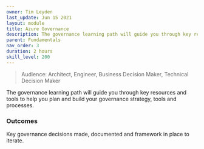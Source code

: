 ```yaml
---
owner: Tim Leyden
last_update: Jun 15 2021
layout: module
title: Azure Governance
description: The governance learning path will guide you through key resources and tools to help you plan and build your governance strategy, tools and processes.
parent: Fundamentals
nav_order: 3
duration: 2 hours
skill_level: 200
---
```


> Audience: Architect, Engineer, Business Decision Maker, Technical Decision Maker

The governance learning path will guide you through key resources and tools to help you plan and build your governance strategy, tools and processes.

### Outcomes

Key governance decisions made, documented and framework in place to iterate.
 
